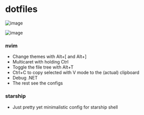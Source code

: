 # dotfiles

![image](https://user-images.githubusercontent.com/31178401/184002354-84b0e663-4ccf-45b1-962f-a00d91f50006.png)

![image](https://user-images.githubusercontent.com/31178401/184002978-67cca6d5-f304-4d27-b904-66aca846083d.png)


### nvim

- Change themes with Alt+[ and Alt+]
- Multicaret with holding Ctrl
- Toggle the file tree with Alt+T
- Ctrl+C to copy selected with V mode to the (actual) clipboard
- Debug .NET
- The rest see the configs

### starship

- Just pretty yet minimalistic config for starship shell
